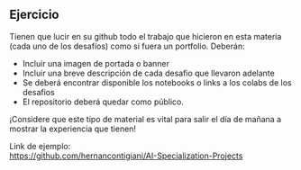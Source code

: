 ## Ejercicio

Tienen que lucir en su github todo el trabajo que hicieron en esta materia (cada uno de los desafíos) como si fuera un portfolio. Deberán:
- Incluir una imagen de portada o banner
- Incluir una breve descripción de cada desafio que llevaron adelante
- Se deberá encontrar disponible los notebooks o links a los colabs de los desafios
- El repositorio deberá quedar como público.

¡Considere que este tipo de material es vital para salir el día de mañana a mostrar la experiencia que tienen!

Link de ejemplo:\
https://github.com/hernancontigiani/AI-Specialization-Projects

